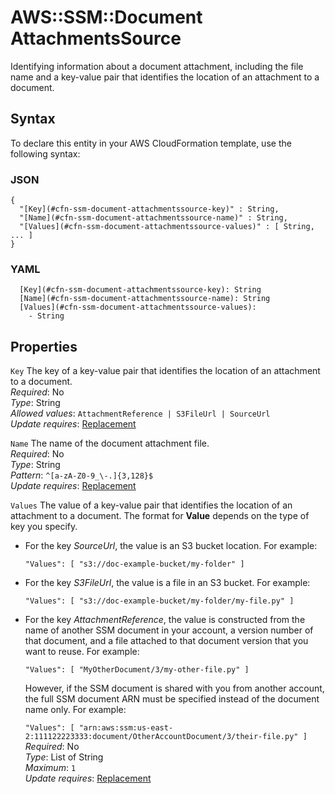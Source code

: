 # AWS::SSM::Document AttachmentsSource<a name="aws-properties-ssm-document-attachmentssource"></a>

Identifying information about a document attachment, including the file name and a key\-value pair that identifies the location of an attachment to a document\.

## Syntax<a name="aws-properties-ssm-document-attachmentssource-syntax"></a>

To declare this entity in your AWS CloudFormation template, use the following syntax:

### JSON<a name="aws-properties-ssm-document-attachmentssource-syntax.json"></a>

```
{
  "[Key](#cfn-ssm-document-attachmentssource-key)" : String,
  "[Name](#cfn-ssm-document-attachmentssource-name)" : String,
  "[Values](#cfn-ssm-document-attachmentssource-values)" : [ String, ... ]
}
```

### YAML<a name="aws-properties-ssm-document-attachmentssource-syntax.yaml"></a>

```
  [Key](#cfn-ssm-document-attachmentssource-key): String
  [Name](#cfn-ssm-document-attachmentssource-name): String
  [Values](#cfn-ssm-document-attachmentssource-values): 
    - String
```

## Properties<a name="aws-properties-ssm-document-attachmentssource-properties"></a>

`Key`  <a name="cfn-ssm-document-attachmentssource-key"></a>
The key of a key\-value pair that identifies the location of an attachment to a document\.  
*Required*: No  
*Type*: String  
*Allowed values*: `AttachmentReference | S3FileUrl | SourceUrl`  
*Update requires*: [Replacement](https://docs.aws.amazon.com/AWSCloudFormation/latest/UserGuide/using-cfn-updating-stacks-update-behaviors.html#update-replacement)

`Name`  <a name="cfn-ssm-document-attachmentssource-name"></a>
The name of the document attachment file\.  
*Required*: No  
*Type*: String  
*Pattern*: `^[a-zA-Z0-9_\-.]{3,128}$`  
*Update requires*: [Replacement](https://docs.aws.amazon.com/AWSCloudFormation/latest/UserGuide/using-cfn-updating-stacks-update-behaviors.html#update-replacement)

`Values`  <a name="cfn-ssm-document-attachmentssource-values"></a>
The value of a key\-value pair that identifies the location of an attachment to a document\. The format for **Value** depends on the type of key you specify\.  
+ For the key *SourceUrl*, the value is an S3 bucket location\. For example:

   `"Values": [ "s3://doc-example-bucket/my-folder" ]` 
+ For the key *S3FileUrl*, the value is a file in an S3 bucket\. For example:

   `"Values": [ "s3://doc-example-bucket/my-folder/my-file.py" ]` 
+ For the key *AttachmentReference*, the value is constructed from the name of another SSM document in your account, a version number of that document, and a file attached to that document version that you want to reuse\. For example:

   `"Values": [ "MyOtherDocument/3/my-other-file.py" ]` 

  However, if the SSM document is shared with you from another account, the full SSM document ARN must be specified instead of the document name only\. For example:

   `"Values": [ "arn:aws:ssm:us-east-2:111122223333:document/OtherAccountDocument/3/their-file.py" ]` 
*Required*: No  
*Type*: List of String  
*Maximum*: `1`  
*Update requires*: [Replacement](https://docs.aws.amazon.com/AWSCloudFormation/latest/UserGuide/using-cfn-updating-stacks-update-behaviors.html#update-replacement)